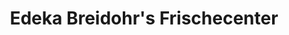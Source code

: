 ---
title: "Edeka Breidohr's Frischecenter"
url: /bergisch-gladbach/edeka-breidohrs-frischecenter/
shop: Supermarkt
---